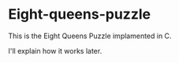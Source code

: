 Eight-queens-puzzle
===================
This is the Eight Queens Puzzle implamented in C.

I'll explain how it works later.
